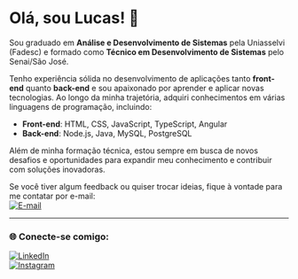 # Olá, sou Lucas! 👋  

Sou graduado em **Análise e Desenvolvimento de Sistemas** pela Uniasselvi (Fadesc) e formado como **Técnico em Desenvolvimento de Sistemas** pelo Senai/São José.

Tenho experiência sólida no desenvolvimento de aplicações tanto **front-end** quanto **back-end** e sou apaixonado por aprender e aplicar novas tecnologias. Ao longo da minha trajetória, adquiri conhecimentos em várias linguagens de programação, incluindo:

- **Front-end**: HTML, CSS, JavaScript, TypeScript, Angular  
- **Back-end**: Node.js, Java, MySQL, PostgreSQL

Além de minha formação técnica, estou sempre em busca de novos desafios e oportunidades para expandir meu conhecimento e contribuir com soluções inovadoras.

Se você tiver algum feedback ou quiser trocar ideias, fique à vontade para me contatar por e-mail:  
[![E-mail](https://img.shields.io/badge/E--mail-D14836?style=for-the-badge&logo=gmail&logoColor=white)](mailto:furlani.lucas7@gmail.com)

---

### 🌐 Conecte-se comigo:

[![LinkedIn](https://img.shields.io/badge/LinkedIn-0077B5?style=for-the-badge&logo=linkedin&logoColor=white)](https://www.linkedin.com/in/lucasfurlani)  
[![Instagram](https://img.shields.io/badge/Instagram-E4405F?style=for-the-badge&logo=instagram&logoColor=white)](https://www.instagram.com/lfurlani96)
